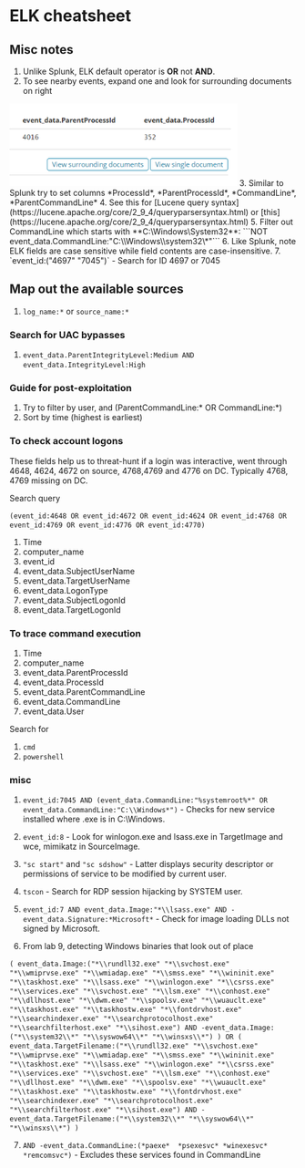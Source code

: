# ELK cheatsheet

## Misc notes

1. Unlike Splunk, ELK default operator is **OR** not **AND**.
2. To see nearby events, expand one and look for surrounding documents on right
<img src="Pics\ELK_see_nearby_events.png" width=400>
3. Similar to Splunk try to set columns *ProcessId*, *ParentProcessId*, *CommandLine*, *ParentCommandLine*
4. See this for [Lucene query syntax](https://lucene.apache.org/core/2_9_4/queryparsersyntax.html) or [this](https://lucene.apache.org/core/2_9_4/queryparsersyntax.html)
5. Filter out CommandLine which starts with **C:\Windows\System32**: 
```NOT event_data.CommandLine:"C:\\Windows\\system32\*"```
6. Like Splunk, note ELK fields are case sensitive while field contents are case-insensitive.
7. `event_id:("4697" "7045")` - Search for ID 4697 or 7045

## Map out the available sources

1. `log_name:*` or `source_name:*`

### Search for UAC bypasses

1. `event_data.ParentIntegrityLevel:Medium AND event_data.IntegrityLevel:High`

### Guide for post-exploitation

1. Try to filter by user, and (ParentCommandLine:* OR CommandLine:*)
2. Sort by time (highest is earliest)

### To check account logons

These fields help us to threat-hunt if a login was interactive, went through 4648, 4624, 4672 on source, 4768,4769 and 4776 on DC. Typically 4768, 4769 missing on DC.

Search query
```
(event_id:4648 OR event_id:4672 OR event_id:4624 OR event_id:4768 OR event_id:4769 OR event_id:4776 OR event_id:4770)
```

1. Time
2. computer_name
3. event_id
4. event_data.SubjectUserName
5. event_data.TargetUserName	
6. event_data.LogonType
7. event_data.SubjectLogonId
8. event_data.TargetLogonId

### To trace command execution

1. Time
2. computer_name
3. event_data.ParentProcessId
4. event_data.ProcessId
5. event_data.ParentCommandLine
6. event_data.CommandLine
7. event_data.User

Search for 

1. `cmd`
2. `powershell`

### misc

1. `event_id:7045 AND (event_data.CommandLine:"%systemroot%*" OR event_data.CommandLine:"C:\\Windows*")` - Checks for new service installed where .exe is in C:\Windows.

2. `event_id:8` - Look for winlogon.exe and lsass.exe in TargetImage and wce, mimikatz in SourceImage.

3. `"sc start"` and `"sc sdshow"` - Latter displays security descriptor or permissions of service to be modified by current user.

4. `tscon` - Search for RDP session hijacking by SYSTEM user.

5. `event_id:7 AND event_data.Image:"*\\lsass.exe" AND -event_data.Signature:*Microsoft*` - Check for image loading DLLs not signed by Microsoft.

6. From lab 9, detecting Windows binaries that look out of place
```
( event_data.Image:("*\\rundll32.exe" "*\\svchost.exe" "*\\wmiprvse.exe" "*\\wmiadap.exe" "*\\smss.exe" "*\\wininit.exe" "*\\taskhost.exe" "*\\lsass.exe" "*\\winlogon.exe" "*\\csrss.exe" "*\\services.exe" "*\\svchost.exe" "*\\lsm.exe" "*\\conhost.exe" "*\\dllhost.exe" "*\\dwm.exe" "*\\spoolsv.exe" "*\\wuauclt.exe" "*\\taskhost.exe" "*\\taskhostw.exe" "*\\fontdrvhost.exe" "*\\searchindexer.exe" "*\\searchprotocolhost.exe" "*\\searchfilterhost.exe" "*\\sihost.exe") AND -event_data.Image:("*\\system32\\*" "*\\syswow64\\*" "*\\winsxs\\*") ) OR ( event_data.TargetFilename:("*\\rundll32.exe" "*\\svchost.exe" "*\\wmiprvse.exe" "*\\wmiadap.exe" "*\\smss.exe" "*\\wininit.exe" "*\\taskhost.exe" "*\\lsass.exe" "*\\winlogon.exe" "*\\csrss.exe" "*\\services.exe" "*\\svchost.exe" "*\\lsm.exe" "*\\conhost.exe" "*\\dllhost.exe" "*\\dwm.exe" "*\\spoolsv.exe" "*\\wuauclt.exe" "*\\taskhost.exe" "*\\taskhostw.exe" "*\\fontdrvhost.exe" "*\\searchindexer.exe" "*\\searchprotocolhost.exe" "*\\searchfilterhost.exe" "*\\sihost.exe") AND -event_data.TargetFilename:("*\\system32\\*" "*\\syswow64\\*" "*\\winsxs\\*") )
```

7. `AND -event_data.CommandLine:(*paexe*  *psexesvc* *winexesvc* *remcomsvc*)` - Excludes these services found in CommandLine